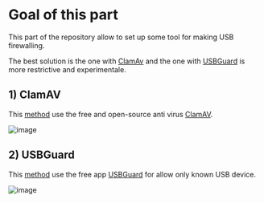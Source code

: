 # Goal of this part
This part of the repository allow to set up some tool for making USB firewalling.

The best solution is the one with [ClamAv](https://github.com/P4ti3nn3/USB-Armory-Setup/tree/main/Secured-USB/1-ClamAV) and the one with [USBGuard](https://github.com/P4ti3nn3/USB-Armory-Setup/tree/main/Secured-USB/2-USBGuard) is more restrictive and experimentale.

## 1) ClamAV
This [method](https://github.com/P4ti3nn3/USB-Armory-Setup/tree/main/Secured-USB/1-ClamAV) use the free and open-source anti virus [ClamAV](https://www.clamav.net/).

![image](https://user-images.githubusercontent.com/115619908/207054889-a3e41f7c-a4f0-4127-a6a5-9bcbbab75e57.png)

## 2) USBGuard
This [method](https://github.com/P4ti3nn3/USB-Armory-Setup/tree/main/Secured-USB/2-USBGuard) use the free app [USBGuard](https://usbguard.github.io/) for allow only known USB device.

![image](https://user-images.githubusercontent.com/115619908/207056529-e7d4d679-0818-4c84-bdfd-49d316f817b7.png)
